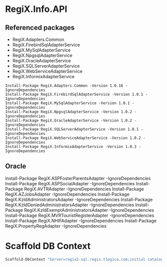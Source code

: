 # RegiX.Info.API
## Referenced packages
* RegiX.Adapters.Common
* RegiX.FirebirdSqlAdapterService
* RegiX.MySqlAdapterService
* RegiX.NpgsqlAdapterService
* RegiX.OracleAdapterService
* RegiX.SQLServerAdapterService
* RegiX.WebServiceAdapterService
* RegiX.InformixAdapterService

```powersrhell
Install-Package RegiX.Adapters.Common -Version 1.0.16 -IgnoreDependencies
Install-Package RegiX.FirebirdSqlAdapterService -Version 1.0.1 -IgnoreDependencies
Install-Package RegiX.MySqlAdapterService -Version 1.0.1 -IgnoreDependencies
Install-Package RegiX.NpgsqlAdapterService -Version 1.0.2 -IgnoreDependencies
Install-Package RegiX.OracleAdapterService -Version 1.0.2 -IgnoreDependencies
Install-Package RegiX.SQLServerAdapterService -Version 1.0.1 -IgnoreDependencies
Install-Package RegiX.WebServiceAdapterService -Version 1.0.2 -IgnoreDependencies
Install-Package RegiX.InformixAdapterService -Version 1.0.3 -IgnoreDependencies
```

## Oracle

Install-Package RegiX.ASPFosterParentsAdapter -IgnoreDependencies
Install-Package RegiX.ASPSocialAdapter -IgnoreDependencies
Install-Package RegiX.AVTRAdapter -IgnoreDependencies
Install-Package RegiX.AZJobsAdapter -IgnoreDependencies
Install-Package RegiX.KzldAdministratorsAdapter -IgnoreDependencies
Install-Package RegiX.KzldDeniedAdministratorsAdapter -IgnoreDependencies
Install-Package RegiX.KzldExemptAdministratorsAdapter -IgnoreDependencies
Install-Package RegiX.MVRTouristRegisterAdapter -IgnoreDependencies
Install-Package RegiX.NHIFAdapter -IgnoreDependencies
Install-Package RegiX.PropertyRegAdapter -IgnoreDependencies

# Scaffold DB Context
```powershell
Scaffold-DbContext "Server=regix2-sql.regix.tlogica.com;initial catalog=regix;persist security info=True;user id=;password=;MultipleActiveResultSets=True;App=EntityFramework" Microsoft.EntityFrameworkCore.SqlServer -OutputDir Models -Tables CONSUMER_PROFILES,CONSUMER_PROFILE_STATUS,CONSUMER_PROFILE_USERS,CONSUMER_SYSTEMS,CONSUMER_SYSTEM_CERTIFICATES,CONSUMER_ACCESS_REQUESTS,CONSUMER_REQUEST_ROLES,CONSUMER_REQUEST_ELEMENTS,CONSUMER_REQUEST_OPERATIONS,CONSUMER_ROLES,REGISTER_OBJECT_ELEMENTS,CERTIFICATE_ELEMENT_ACCESS,CERTIFICATE_OPERATION_ACCESS,CERTIFICATE_CONSUMER_ROLE,CONSUMER_CERTIFICATES,API_SERVICE_CONSUMERS, ADAPTER_OPERATIONS, ADMINISTRATIONS, CONSUMER_REQUESTS, CONSUMER_REQUEST_STATUS, REGISTER_ADAPTERS, REGISTER_OBJECTS, REGISTERS  -ContextDir Models1 -Context RegiXContext1
```